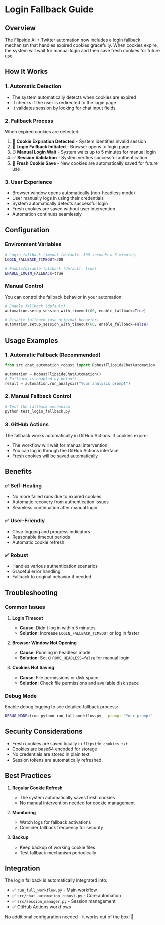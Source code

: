 # Login Fallback Guide

## Overview

The Flipside AI + Twitter automation now includes a login fallback mechanism that handles expired cookies gracefully. When cookies expire, the system will wait for manual login and then save fresh cookies for future use.

## How It Works

### 1. **Automatic Detection**
- The system automatically detects when cookies are expired
- It checks if the user is redirected to the login page
- It validates session by looking for chat input fields

### 2. **Fallback Process**
When expired cookies are detected:
1. 🍪 **Cookie Expiration Detected** - System identifies invalid session
2. 🔄 **Login Fallback Initiated** - Browser opens to login page
3. ⏰ **Manual Login Wait** - System waits up to 5 minutes for manual login
4. ✅ **Session Validation** - System verifies successful authentication
5. 💾 **Fresh Cookie Save** - New cookies are automatically saved for future use

### 3. **User Experience**
- Browser window opens automatically (non-headless mode)
- User manually logs in using their credentials
- System automatically detects successful login
- Fresh cookies are saved without user intervention
- Automation continues seamlessly

## Configuration

### Environment Variables

```bash
# Login fallback timeout (default: 300 seconds = 5 minutes)
LOGIN_FALLBACK_TIMEOUT=300

# Enable/disable fallback (default: true)
ENABLE_LOGIN_FALLBACK=true
```

### Manual Control

You can control the fallback behavior in your automation:

```python
# Enable fallback (default)
automation.setup_session_with_timeout(60, enable_fallback=True)

# Disable fallback (use original behavior)
automation.setup_session_with_timeout(60, enable_fallback=False)
```

## Usage Examples

### 1. **Automatic Fallback (Recommended)**
```python
from src.chat_automation_robust import RobustFlipsideChatAutomation

automation = RobustFlipsideChatAutomation()
# Fallback is enabled by default
result = automation.run_analysis("Your analysis prompt")
```

### 2. **Manual Fallback Control**
```python
# Test the fallback mechanism
python test_login_fallback.py
```

### 3. **GitHub Actions**
The fallback works automatically in GitHub Actions. If cookies expire:
- The workflow will wait for manual intervention
- You can log in through the GitHub Actions interface
- Fresh cookies will be saved automatically

## Benefits

### ✅ **Self-Healing**
- No more failed runs due to expired cookies
- Automatic recovery from authentication issues
- Seamless continuation after manual login

### ✅ **User-Friendly**
- Clear logging and progress indicators
- Reasonable timeout periods
- Automatic cookie refresh

### ✅ **Robust**
- Handles various authentication scenarios
- Graceful error handling
- Fallback to original behavior if needed

## Troubleshooting

### Common Issues

1. **Login Timeout**
   - **Cause**: Didn't log in within 5 minutes
   - **Solution**: Increase `LOGIN_FALLBACK_TIMEOUT` or log in faster

2. **Browser Window Not Opening**
   - **Cause**: Running in headless mode
   - **Solution**: Set `CHROME_HEADLESS=false` for manual login

3. **Cookies Not Saving**
   - **Cause**: File permissions or disk space
   - **Solution**: Check file permissions and available disk space

### Debug Mode

Enable debug logging to see detailed fallback process:

```bash
DEBUG_MODE=true python run_full_workflow.py --prompt "Your prompt"
```

## Security Considerations

- Fresh cookies are saved locally in `flipside_cookies.txt`
- Cookies are base64 encoded for storage
- No credentials are stored in plain text
- Session tokens are automatically refreshed

## Best Practices

1. **Regular Cookie Refresh**
   - The system automatically saves fresh cookies
   - No manual intervention needed for cookie management

2. **Monitoring**
   - Watch logs for fallback activations
   - Consider fallback frequency for security

3. **Backup**
   - Keep backup of working cookie files
   - Test fallback mechanism periodically

## Integration

The login fallback is automatically integrated into:
- ✅ `run_full_workflow.py` - Main workflow
- ✅ `src/chat_automation_robust.py` - Core automation
- ✅ `src/session_manager.py` - Session management
- ✅ GitHub Actions workflows

No additional configuration needed - it works out of the box! 🎉
